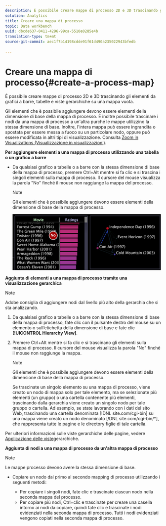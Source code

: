```yaml
---
description: È possibile creare mappe di processo 2D e 3D trascinando gli elementi da grafici a barre, tabelle e viste gerarchiche su una mappa vuota.
solution: Analytics
title: Creare una mappa di processo
topic: Data workbench
uuid: dbcde637-0411-4296-99ca-5510e0285e4b
translation-type: tm+mt
source-git-commit: aec1f7b14198cdde91f61d490a235022943bfedb

---
```



# Creare una mappa di processo{#create-a-process-map}

È possibile creare mappe di processo 2D e 3D trascinando gli elementi da grafici a barre, tabelle e viste gerarchiche su una mappa vuota.

Gli elementi che è possibile aggiungere devono essere elementi della dimensione di base della mappa di processo. È inoltre possibile trascinare i nodi da una mappa di processo a un&#39;altra purché le mappe utilizzino la stessa dimensione di base. Inoltre, l&#39;intera mappa può essere ingrandita o spostata per essere messa a fuoco su un particolare nodo, oppure può essere modificata in altri tipi di visualizzazione. Consulta [Zoom in Visualizations (Visualizzazione in visualizzazioni)](../../../../home/c-get-started/c-vis/c-zoom-vis.md#concept-7e33670bb5344f78a316f1a84cc20530).

**Per aggiungere elementi a una mappa di processo utilizzando una tabella o un grafico a barre**

* Da qualsiasi grafico a tabelle o a barre con la stessa dimensione di base della mappa di processo, premere Ctrl+Alt mentre si fa clic e si trascina i singoli elementi sulla mappa di processo. Il cursore del mouse visualizza la parola &quot;No&quot; finché il mouse non raggiunge la mappa del processo.

   >[!NOTE]
   >
   >Gli elementi che è possibile aggiungere devono essere elementi della dimensione di base della mappa di processo.

   ![](assets/vis_2DProcessMap_addPages.png)

**Aggiunta di elementi a una mappa di processo tramite una visualizzazione gerarchica**

>[!NOTE]
>
>Adobe consiglia di aggiungere nodi dal livello più alto della gerarchia che si sta analizzando.

1. Da qualsiasi grafico a tabelle o a barre con la stessa dimensione di base della mappa di processo, fate clic con il pulsante destro del mouse su un elemento o sull’etichetta della dimensione di base e fate clic **[!UICONTROL Hierarchy View]**.
1. Premere Ctrl+Alt mentre si fa clic e si trascinano gli elementi sulla mappa di processo. Il cursore del mouse visualizza la parola &quot;No&quot; finché il mouse non raggiunge la mappa.

   >[!NOTE]
   >
   >Gli elementi che è possibile aggiungere devono essere elementi della dimensione di base della mappa di processo.

   Se trascinate un singolo elemento su una mappa di processo, viene creato un nodo di mappa solo per tale elemento, ma se selezionate più elementi (un gruppo) o una cartella contenente più elementi, trascinando dalla gerarchia viene creato un singolo nodo per tale gruppo o cartella. Ad esempio, se state lavorando con i dati del sito Web, trascinando una cartella denominata [!DNL site.com/cgi-bin] su una mappa viene creato un nodo denominato [!DNL site.com/cgi-bin/*], che rappresenta tutte le pagine e le directory figlie di tale cartella.

Per ulteriori informazioni sulle viste gerarchiche delle pagine, vedere [Applicazione delle viste](../../../../home/c-get-started/c-analysis-vis/c-tables/c-hier-vews.md#concept-b461183424a841eb94f8143a0eaf9bff)gerarchiche.

**Aggiunta di nodi a una mappa di processo da un&#39;altra mappa di processo**

>[!NOTE]
>
>Le mappe processo devono avere la stessa dimensione di base.

* Copiare un nodo dal primo al secondo mapping di processo utilizzando i seguenti metodi:

   * Per copiare i singoli nodi, fate clic e trascinate ciascun nodo nella seconda mappa del processo.
   * Per copiare più nodi, Ctrl+clic e trascinate per creare una casella intorno ai nodi da copiare, quindi fate clic e trascinate i nodi evidenziati nella seconda mappa di processo. Tutti i nodi evidenziati vengono copiati nella seconda mappa di processo.

